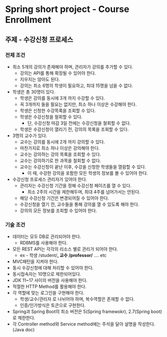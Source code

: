 # Spring short project - Course Enrollment
## 주제 - 수강신청 프로세스

### 전제 조건

- 최소 5개의 강의가 존재해야 하며, 관리자가 강의를 추가할 수 있다.
    - 강의는 API를 통해 확장될 수 있어야 한다.
    - 지우지는 않아도 된다.
    - 강의는 최소 6명의 학생이 필요하고, 최대 15명을 넘을 수 없다.
- 학생은 총 30명이 있다.
    - 학생은 강의를 동시에 3개 까지 수강할 수 있다.
    - 꼭 3개까지 들을 필요는 없지만, 최소 하나 이상은 수강해야 한다.
    - 학생은 신청한 수강목록을 조회할 수 있다.
    - 학생은 수강신청을 철회할 수 있다.
        - 단, 수강신청 마감 3일 전에는 수강신청을 철회할 수 없다.
    - 학생은 수강신청이 열리기 전, 강의의 목록을 조회할 수 있다.
- 3명의 교수가 있다.
    - 교수는 강의를 동시에 2개 까지 강의할 수 있다.
    - 마찬가지로 최소 하나 이상은 강의해야 한다.
    - 교수는 강의하는 강의 목록을 조회할 수 있다.
    - 교수는 강의하기로 한 과목을 철회할 수 없다.
    - 교수는 수강신청이 끝난 이후, 수강을 신청한 학생들을 열람할 수 있다.
        - 이 때, 수강한 강의을 포함한 모든 학생의 정보를 볼 수 있어야 한다.
- 수강신청 프로세스 관리자가 있어야 한다.
    - 관리자는 수강신청 기간을 정해 수강신청 페이즈를 열 수 있다.
        - 최소 2주의 시간을 제한해두며, 최대 4주를 넘어가서는 안된다.
    - 해당 수강신청 기간은 변경되어질 수 있어야 한다.
    - 수강신청을 열기 전, 교수들을 통해 강의를 열 수 있도록 해야 한다.
    - 강의의 모든 정보를 조회할 수 있어야 한다.

### 기술 조건

- 데이터는 모두 DB로 관리되어야 한다.
    - RDBMS를 사용해야 한다.
- 모든 REST API는 각각의 리소스 별로 관리가 되어야 한다.
    - ex - 학생 /student/**, 교수 /professor/** …. etc
- MVC패턴을 지켜야 한다.
- 동시 수강신청에 대해 처리할 수 있어야 한다.
- 동시접속자는 10명으로 제한되어있다.
- JDK 11~17 사이의 버전을 사용해야 한다.
- 적절한 HTTP Method를 활용해야 한다.
- 각 역할에 맞는 로그인을 구현해야 한다.
    - 학생/교수/관리자 로 나뉘어야 하며, 복수역할은 존재할 수 없다.
    - 인증/인가방식은 토큰으로 구현한다.
- Spring과 Spring Boot의 최소 버전은 5(Spring framewokr), 2.7(Spring boot)로 제한한다.
- 각 Controller method와 Service method에는 주석을 달아 설명을 작성한다.(Java doc)
